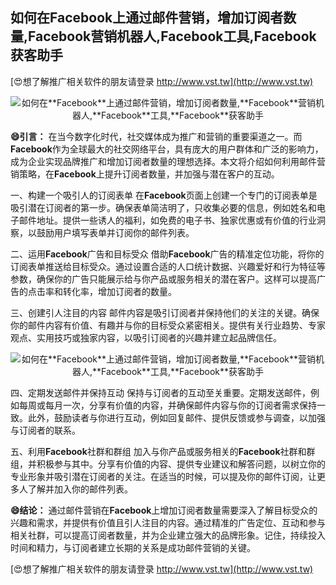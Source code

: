 ## **如何在**Facebook**上通过邮件营销，增加订阅者数量,**Facebook**营销机器人,**Facebook**工具,**Facebook**获客助手**

[😍想了解推广相关软件的朋友请登录 http://www.vst.tw](http://www.vst.tw)

 <center><img src="https://vst.tw/MP4/tuiguang/png/2.png" alt="如何在**Facebook**上通过邮件营销，增加订阅者数量,**Facebook**营销机器人,**Facebook**工具,**Facebook**获客助手"></center>

**😄引言：**
在当今数字化时代，社交媒体成为推广和营销的重要渠道之一。而**Facebook**作为全球最大的社交网络平台，具有庞大的用户群体和广泛的影响力，成为企业实现品牌推广和增加订阅者数量的理想选择。本文将介绍如何利用邮件营销策略，在**Facebook**上提升订阅者数量，并加强与潜在客户的互动。

一、构建一个吸引人的订阅表单
在**Facebook**页面上创建一个专门的订阅表单是吸引潜在订阅者的第一步。确保表单简洁明了，只收集必要的信息，例如姓名和电子邮件地址。提供一些诱人的福利，如免费的电子书、独家优惠或有价值的行业洞察，以鼓励用户填写表单并订阅你的邮件列表。

二、运用**Facebook**广告和目标受众
借助**Facebook**广告的精准定位功能，将你的订阅表单推送给目标受众。通过设置合适的人口统计数据、兴趣爱好和行为特征等参数，确保你的广告只能展示给与你产品或服务相关的潜在客户。这样可以提高广告的点击率和转化率，增加订阅者的数量。

三、创建引人注目的内容
邮件内容是吸引订阅者并保持他们的关注的关键。确保你的邮件内容有价值、有趣并与你的目标受众紧密相关。提供有关行业趋势、专家观点、实用技巧或独家内容，以吸引订阅者的兴趣并建立起品牌信任。

 <center><img src="https://vst.tw/MP4/tuiguang/png/0.png" alt="如何在**Facebook**上通过邮件营销，增加订阅者数量,**Facebook**营销机器人,**Facebook**工具,**Facebook**获客助手"></center>

四、定期发送邮件并保持互动
保持与订阅者的互动至关重要。定期发送邮件，例如每周或每月一次，分享有价值的内容，并确保邮件内容与你的订阅者需求保持一致。此外，鼓励读者与你进行互动，例如回复邮件、提供反馈或参与调查，以加强与订阅者的联系。

五、利用**Facebook**社群和群组
加入与你产品或服务相关的**Facebook**社群和群组，并积极参与其中。分享有价值的内容、提供专业建议和解答问题，以树立你的专业形象并吸引潜在订阅者的关注。在适当的时候，可以提及你的邮件订阅，让更多人了解并加入你的邮件列表。

**😄结论：**
通过邮件营销在**Facebook**上增加订阅者数量需要深入了解目标受众的兴趣和需求，并提供有价值且引人注目的内容。通过精准的广告定位、互动和参与相关社群，可以提高订阅者数量，并为企业建立强大的品牌形象。记住，持续投入时间和精力，与订阅者建立长期的关系是成功邮件营销的关键。

[😍想了解推广相关软件的朋友请登录 http://www.vst.tw](http://www.vst.tw)



